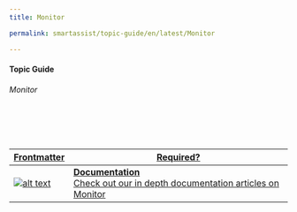 ```yaml
---
title: Monitor

permalink: smartassist/topic-guide/en/latest/Monitor

---
```

#### Topic Guide
###### Monitor

<br>
<br>
<br>

<a class="doc-link" target="_blank" href="https://docs.kore.ai/smartassist/monitor/monitor-queues-agents-interactions-and-service-levels">

| Frontmatter | Required? |
|-------------|-------------|
| ![alt text](images/docIcon.svg "Title") | **Documentation**  <br /> Check out our in depth documentation articles on Monitor | 
</a>
